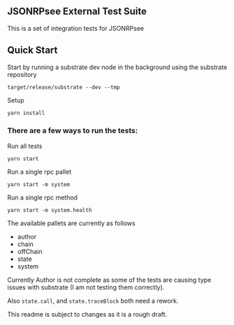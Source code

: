 ## JSONRPsee External Test Suite

This is a set of integration tests for JSONRPsee

## Quick Start

Start by running a substrate dev node in the background using the substrate repository
```
target/release/substrate --dev --tmp
```

Setup
```bash
yarn install
```

### There are a few ways to run the tests:

Run all tests
```
yarn start 
```

Run a single rpc pallet
```
yarn start -m system
```

Run a single rpc method
```
yarn start -m system.health
```

The available pallets are currently as follows

- author
- chain
- offChain
- state
- system

Currently Author is not complete as some of the tests are causing type issues with substrate (I am not testing them correctly).

Also `state.call`, and `state.traceBlock` both need a rework. 

This readme is subject to changes as it is a rough draft. 
